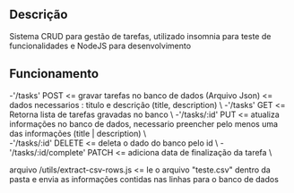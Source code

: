 ## Descrição
Sistema CRUD para gestão de tarefas, utilizado insomnia para teste de funcionalidades e NodeJS para desenvolvimento

## Funcionamento
-'/tasks' POST <= gravar tarefas no banco de dados (Arquivo Json) <= dados necessarios : titulo e descrição (title, description) \ 
-'/tasks' GET <= Retorna lista de tarefas gravadas no banco \ 
-'/tasks/:id' PUT <= atualiza informações no banco de dados, necessario preencher pelo menos uma das informações (title | description) \  
-'/tasks/:id' DELETE <= deleta o dado do banco pelo id \ 
-'/tasks/:id/complete' PATCH <= adiciona data de finalização da tarefa \ 

arquivo /utils/extract-csv-rows.js <= le o arquivo "teste.csv" dentro da pasta e envia as informações contidas nas linhas para o banco de dados
